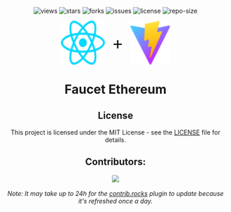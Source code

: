 <div align=center>

![views] ![stars] ![forks] ![issues] ![license] ![repo-size]

<div style="font-size: 2.5rem; display: flex; align-items: center; justify-content: center; gap: 1rem;">
<img src="public/react.svg" style="width: 100px; height: 100px;"> + <img src="public/vite.svg" style="width: 90px; height: 100px;">
</div>

# Faucet Ethereum

## License

This project is licensed under the MIT License - see the [LICENSE](LICENSE) file for details.

## Contributors:

<div align=center>

[![][contributors]][contributors-graph]

_Note: It may take up to 24h for the [contrib.rocks][contrib-rocks] plugin to update because it's refreshed once a day._

</div>

<!----------------------------------{ Labels }--------------------------------->

[views]: https://komarev.com/ghpvc/?username=faucet-eth&label=view%20counter&color=red&style=flat
[repo-size]: https://img.shields.io/github/repo-size/rajput-hemant/faucet-eth
[issues]: https://img.shields.io/github/issues-raw/rajput-hemant/faucet-eth
[license]: https://img.shields.io/github/license/rajput-hemant/faucet-eth
[forks]: https://img.shields.io/github/forks/rajput-hemant/faucet-eth?style=flat
[stars]: https://img.shields.io/github/stars/rajput-hemant/faucet-eth
[contributors]: https://contrib.rocks/image?repo=rajput-hemant/faucet-eth&max=500
[contributors-graph]: https://github.com/rajput-hemant/faucet-eth/graphs/contributors
[contrib-rocks]: https://contrib.rocks/preview?repo=rajput-hemant%2Ffaucet-eth
